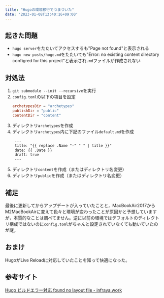```yaml
---
title: "Hugoの環境移行でつまづいた"
date: '2023-01-08T13:40:16+09:00'
---
```


## 起きた問題
- `hugo server`をたたいてアクセスするも"Page not found"と表示される
- `hugo new posts/hoge.md`をたたいても"Error: no existing content directory configred for this project"と表示され`.md`ファイルが作成されない

## 対処法
1. `git submodule --init --recursive`を実行
2. `config.toml`の以下の項目を設定
    ```toml
    archetypesDir = "archetypes"
    publishDir = "public"
    contentDir = "content"
    ```
3. ディレクトリ`archetypes`を作成
4. ディレクトリ`archetypes`内に下記のファイル`default.md`を作成
   ```markdown
    ---
    title: "{{ replace .Name "-" " " | title }}"
    date: {{ .Date }}
    draft: true
    ---
   ```
5. ディレクトリ`content`を作成（またはディレクトリ名変更）
6. ディレクトリ`public`を作成（またはディレクトリ名変更）

## 補足
最後に更新してからアップデートが入っていたことと，MacBookAir2017からM2MacBookAirに変えて色々と環境が変わったことが原因かと予想していますが，本質的なことは調べてません。逆に以前の環境ではデフォルトのディレクトリ構成ではないのに`config.toml`がちゃんと設定されていなくても動いていたのが謎。

## おまけ
HugoがLive Reloadに対応していたことを知って快適になった。

## 参考サイト
[Hugo ビルドエラー対応 found no layout file - infraya.work](https://infraya.work/posts/hugo_mypage_git_clone_error/)